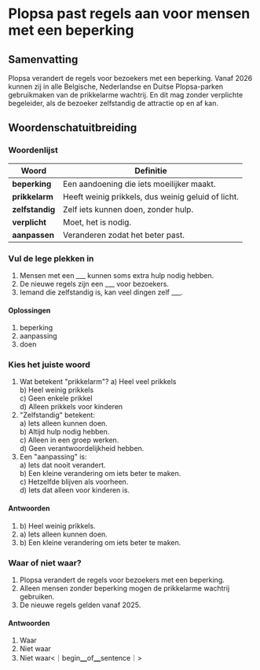 # Plopsa past regels aan voor mensen met een beperking

## Samenvatting
Plopsa verandert de regels voor bezoekers met een beperking. Vanaf 2026 kunnen zij in alle Belgische, Nederlandse en Duitse Plopsa-parken gebruikmaken van de prikkelarme wachtrij. En dit mag zonder verplichte begeleider, als de bezoeker zelfstandig de attractie op en af kan.

## Woordenschatuitbreiding

### Woordenlijst

| Woord | Definitie |
|-------|-----------|
| **beperking** | Een aandoening die iets moeilijker maakt. |
| **prikkelarm** | Heeft weinig prikkels, dus weinig geluid of licht. |
| **zelfstandig** | Zelf iets kunnen doen, zonder hulp. |
| **verplicht** | Moet, het is nodig. |
| **aanpassen** | Veranderen zodat het beter past. |

### Vul de lege plekken in
1. Mensen met een ___ kunnen soms extra hulp nodig hebben.
2. De nieuwe regels zijn een ___ voor bezoekers.
3. Iemand die zelfstandig is, kan veel dingen zelf ___.

#### Oplossingen
1. beperking
2. aanpassing
3. doen

### Kies het juiste woord
1. Wat betekent "prikkelarm"? 
   a) Heel veel prikkels  
   b) Heel weinig prikkels  
   c) Geen enkele prikkel  
   d) Alleen prikkels voor kinderen  
2. "Zelfstandig" betekent:  
   a) Iets alleen kunnen doen.  
   b) Altijd hulp nodig hebben.  
   c) Alleen in een groep werken.  
   d) Geen verantwoordelijkheid hebben.  
3. Een "aanpassing" is:  
   a) Iets dat nooit verandert.  
   b) Een kleine verandering om iets beter te maken.  
   c) Hetzelfde blijven als voorheen.  
   d) Iets dat alleen voor kinderen is.

#### Antwoorden
1. b) Heel weinig prikkels.
2. a) Iets alleen kunnen doen.
3. b) Een kleine verandering om iets beter te maken.

### Waar of niet waar?
1. Plopsa verandert de regels voor bezoekers met een beperking.  
2. Alleen mensen zonder beperking mogen de prikkelarme wachtrij gebruiken.  
3. De nieuwe regels gelden vanaf 2025.

#### Antwoorden
1. Waar
2. Niet waar
3. Niet waar<｜begin▁of▁sentence｜>
